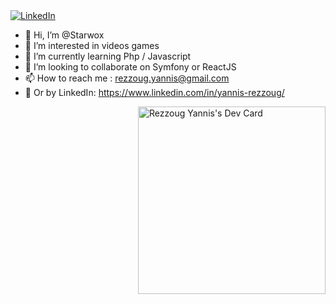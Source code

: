 <div align="left">
  <a href="[https://www.linkedin.com/in/ombratteng/](https://www.linkedin.com/in/yannis-rezzoug/)">
    <img
      src="https://img.shields.io/static/v1?logo=linkedin&style=flat-square&color=0072b1&label=LinkedIn&message=%E2%98%86"
      alt="LinkedIn"
    />
  </a>
  
  - 👋 Hi, I’m @Starwox
  - 👀 I’m interested in videos games
  - 🌱 I’m currently learning Php / Javascript
  - 💞️ I’m looking to collaborate on Symfony or ReactJS
  - 📫 How to reach me : rezzoug.yannis@gmail.com
  - 📰 Or by LinkedIn: https://www.linkedin.com/in/yannis-rezzoug/

  <a href="https://app.daily.dev/Starwox"><img src="https://api.daily.dev/devcards/e95b52ed2a9c4dad9a8e31f3080b27da.png?r=8qp" width="300" alt="Rezzoug Yannis's Dev Card" align="right"/></a>
</div>
<!---
Starwox/Starwox is a ✨ special ✨ repository because its `README.md` (this file) appears on your GitHub profile.
You can click the Preview link to take a look at your changes.
--->


